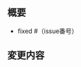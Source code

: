 <!-- あくまでテンプレートなので必ずしもすべての項目を埋めなくてよい -->

## 概要
<!-- 変更の目的 もしくは 関連する Issue 番号 -->
- fixed #（issue番号）

## 変更内容
